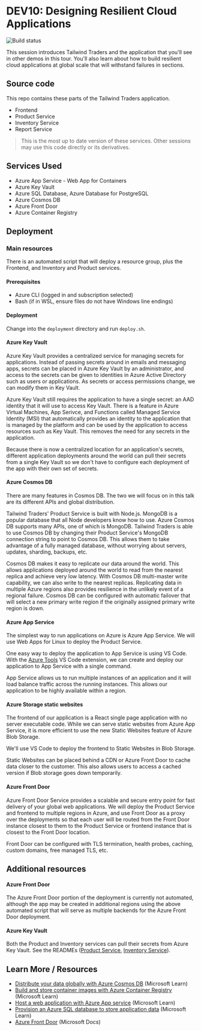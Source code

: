 # DEV10: Designing Resilient Cloud Applications

![Build status](https://dev.azure.com/devrel/Ignite-Tour-LP1S1/_apis/build/status/LP1S1%20Build)

This session introduces Tailwind Traders and the application that you'll see in other demos in this tour. You'll also learn about how to build resilient cloud applications at global scale that will withstand failures in sections.

## Source code

This repo contains these parts of the Tailwind Traders application. 

* Frontend
* Product Service
* Inventory Service
* Report Service

> This is the most up to date version of these services. Other sessions may use this code directly or its derivatives.


## Services Used

* Azure App Service - Web App for Containers
* Azure Key Vault
* Azure SQL Database, Azure Database for PostgreSQL
* Azure Cosmos DB
* Azure Front Door
* Azure Container Registry

  
## Deployment

### Main resources

There is an automated script that will deploy a resource group, plus the Frontend, and Inventory and Product services.

#### Prerequisites

* Azure CLI (logged in and subscription selected)
* Bash (if in WSL, ensure files do not have Windows line endings)

#### Deployment

Change into the `deployment` directory and run `deploy.sh`.

#### Azure Key Vault

Azure Key Vault provides a centralized service for managing secrets for applications. Instead of passing secrets around in emails and messaging apps, secrets can be placed in Azure Key Vault by an administrator, and access to the secrets can be given to identities in Azure Active Directory such as users or applications. As secrets or access permissions change, we can modify them in Key Vault.

Azure Key Vault still requires the application to have a single secret: an AAD identity that it will use to access Key Vault. There is a feature in Azure Virtual Machines, App Serivce, and Functions called Managed Service Identity (MSI) that automatically provides an identity to the application that is managed by the platform and can be used by the application to access resources such as Key Vault. This removes the need for any secrets in the application.

Because there is now a centralized location for an application's secrets, different application deployments around the world can pull their secrets from a single Key Vault so we don't have to configure each deployment of the app with their own set of secrets.

#### Azure Cosmos DB

There are many features in Cosmos DB. The two we will focus on in this talk are its different APIs and global distribution.

Tailwind Traders' Product Service is built with Node.js. MongoDB is a popular database that all Node developers know how to use. Azure Cosmos DB supports many APIs, one of which is MongoDB. Tailwind Traders is able to use Cosmos DB by changing their Product Service's MongoDB connection string to point to Cosmos DB. This allows them to take advantage of a fully managed database, without worrying about servers, updates, sharding, backups, etc.

Cosmos DB makes it easy to replicate our data around the world. This allows applications deployed around the world to read from the nearest replica and achieve very low latency. With Cosmos DB multi-master write capability, we can also write to the nearest replicas. Replicating data in multiple Azure regions also provides resilience in the unlikely event of a regional failure. Cosmos DB can be configured with automatic failover that will select a new primary write region if the originally assigned primary write region is down.

#### Azure App Service

The simplest way to run applications on Azure is Azure App Service. We will use Web Apps for Linux to deploy the Product Service.

One easy way to deploy the application to App Service is using VS Code. With the [Azure Tools](https://marketplace.visualstudio.com/items?itemName=ms-vscode.vscode-node-azure-pack&WT.mc_id=msignitethetour-github-dev10) VS Code extension, we can create and deploy our application to App Service with a single command.

App Service allows us to run multiple instances of an application and it will load balance traffic across the running instances. This allows our application to be highly available within a region.

#### Azure Storage static websites

The frontend of our application is a React single page application with no server executable code. While we can serve static websites from Azure App Service, it is more efficient to use the new Static Websites feature of Azure Blob Storage.

We'll use VS Code to deploy the frontend to Static Websites in Blob Storage.

Static Websites can be placed behind a CDN or Azure Front Door to cache data closer to the customer. This also allows users to access a cached version if Blob storage goes down temporarily.

#### Azure Front Door

Azure Front Door Service provides a scalable and secure entry point for fast delivery of your global web applications. We will deploy the Product Service and frontend to multiple regions in Azure, and use Front Door as a proxy over the deployments so that each user will be routed from the Front Door instance closest to them to the Product Service or frontend instance that is closest to the Front Door location.

Front Door can be configured with TLS termination, health probes, caching, custom domains, free managed TLS, etc.

## Additional resources

#### Azure Front Door

The Azure Front Door portion of the deployment is currently not automated, although the app may be created in additional regions using the above automated script that will serve as multiple backends for the Azure Front Door deployment.

#### Azure Key Vault

Both the Product and Inventory services can pull their secrets from Azure Key Vault. See the READMEs ([Product Service](src/product-service/README.md), [Inventory Service](src/inventory-service/README.md)).


## Learn More / Resources

* [Distribute your data globally with Azure Cosmos DB](https://docs.microsoft.com/learn/modules/distribute-data-globally-with-cosmos-db/?WT.mc_id=msignitethetour-github-dev10) (Microsoft Learn)
* [Build and store container images with Azure Container Registry](https://docs.microsoft.com/learn/modules/build-and-store-container-images/?WT.mc_id=msignitethetour-github-dev1) (Microsoft Learn)
* [Host a web application with Azure App service](https://docs.microsoft.com/learn/modules/host-a-web-app-with-azure-app-service/?WT.mc_id=msignitethetour-github-dev1) (Microsoft Learn)
* [Provision an Azure SQL database to store application data](https://docs.microsoft.com/learn/modules/provision-azure-sql-db/?WT.mc_id=msignitethetour-github-dev1) (Microsoft Learn)
* [Azure Front Door](https://docs.microsoft.com/azure/frontdoor/?WT.mc_id=msignitethetour-github-dev1) (Microsoft Docs)

